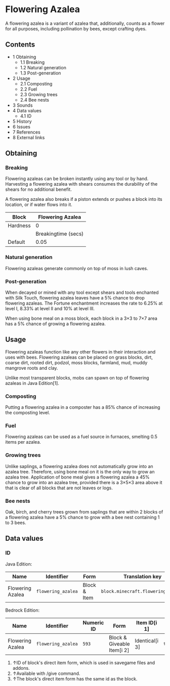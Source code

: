# Flowering Azalea
A flowering azalea is a variant of azalea that, additionally, counts as a flower for all purposes, including pollination by bees, except crafting dyes.

## Contents
- 1 Obtaining
	- 1.1 Breaking
	- 1.2 Natural generation
	- 1.3 Post-generation
- 2 Usage
	- 2.1 Composting
	- 2.2 Fuel
	- 2.3 Growing trees
	- 2.4 Bee nests
- 3 Sounds
- 4 Data values
	- 4.1 ID
- 5 History
- 6 Issues
- 7 References
- 8 External links

## Obtaining
### Breaking
Flowering azaleas can be broken instantly using any tool or by hand. Harvesting a flowering azalea with shears consumes the durability of the shears for no additional benefit.

A flowering azalea also breaks if a piston extends or pushes a block into its location, or if water flows into it.

| Block    | Flowering Azalea    |
|----------|---------------------|
| Hardness | 0                   |
|          | Breakingtime (secs) |
| Default  | 0.05                |

### Natural generation
Flowering azaleas generate commonly on top of moss in lush caves.


### Post-generation
When decayed or mined with any tool except shears and tools enchanted with Silk Touch, flowering azalea leaves have a 5% chance to drop flowering azaleas. The Fortune enchantment increases the rate to 6.25% at level I, 8.33% at level II and 10% at level III.

When using bone meal on a moss block, each block in a 3×3 to 7×7 area has a 5% chance of growing a flowering azalea.

## Usage
Flowering azaleas function like any other flowers in their interaction and uses with bees. Flowering azaleas can be placed on grass blocks, dirt, coarse dirt, rooted dirt, podzol, moss blocks, farmland, mud, muddy mangrove roots and clay.

Unlike most transparent blocks, mobs can spawn on top of flowering azaleas in Java Edition[1].

### Composting
Putting a flowering azalea in a composter has a 85% chance of increasing the composting level.

### Fuel
Flowering azaleas can be used as a fuel source in furnaces, smelting 0.5 items per azalea.

### Growing trees
Unlike saplings, a flowering azalea does not automatically grow into an azalea tree. Therefore, using bone meal on it is the only way to grow an azalea tree. Application of bone meal gives a flowering azalea a 45% chance to grow into an azalea tree, provided there is a 3×5×3 area above it that is clear of all blocks that are not leaves or logs.

### Bee nests
Oak, birch, and cherry trees grown from saplings that are within 2 blocks of a flowering azalea have a 5% chance to grow with a bee nest containing 1 to 3 bees.

## Data values
### ID
Java Edition:

| Name             | Identifier         | Form         | Translation key                    |
|------------------|--------------------|--------------|------------------------------------|
| Flowering Azalea | `flowering_azalea` | Block & Item | `block.minecraft.flowering_azalea` |

Bedrock Edition:

| Name             | Identifier         | Numeric ID | Form                       | Item ID[i 1]   | Translation key              |
|------------------|--------------------|------------|----------------------------|----------------|------------------------------|
| Flowering Azalea | `flowering_azalea` | `593`      | Block & Giveable Item[i 2] | Identical[i 3] | `tile.flowering_azalea.name` |

1. ↑ID of block's direct item form, which is used in savegame files and addons.
2. ↑Available with /give command.
3. ↑The block's direct item form has the same id as the block.

